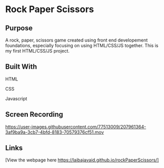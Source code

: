 # Rock Paper Scissors

## Purpose
A rock, paper, scissors game created using front end developement foundations, especially focusing on using HTML/CSS/JS together. This is my first HTML/CSS/JS project. 


## Built With
HTML

CSS

Javascript

## Screen Recording

https://user-images.githubusercontent.com/77513009/207961364-3af9ba9a-3cb7-4bfd-8183-70579376cf51.mov

## Links
[View the webpage here https://laibajavaid.github.io/rockPaperScissors/]
